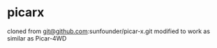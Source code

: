# picarx
cloned from git@github.com:sunfounder/picar-x.git modified to work as similar as Picar-4WD
